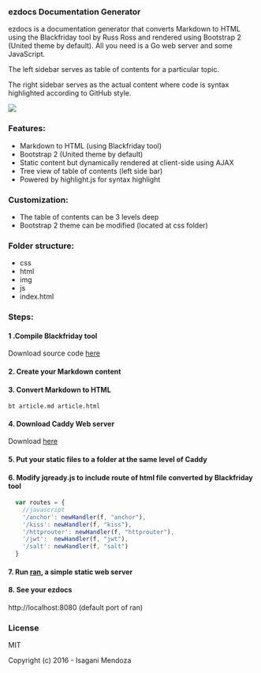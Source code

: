 ### ezdocs Documentation Generator

ezdocs is a documentation generator that converts Markdown to HTML using the Blackfriday tool by Russ Ross and rendered using Bootstrap 2 (United theme by default). All you need is a Go web server and some JavaScript.

The left sidebar serves as table of contents for a particular topic.

The right sidebar serves as the actual content where code is syntax highlighted according to GitHub style.

<img src="https://itjumpstart.files.wordpress.com/2016/03/sfh.png">

### Features:

- Markdown to HTML (using Blackfriday tool)
- Bootstrap 2 (United theme by default)
- Static content but dynamically rendered at client-side using AJAX
- Tree view of table of contents (left side bar)
- Powered by highlight.js for syntax highlight

### Customization:

- The table of contents can be 3 levels deep
- Bootstrap 2 theme can be modified (located at css folder)

### Folder structure:

- css
- html
- img
- js
- index.html

### Steps:

#### 1 .Compile Blackfriday tool

Download source code [here](https://github.com/russross/blackfriday-tool)


#### 2. Create your Markdown content

#### 3. Convert Markdown to HTML

```
bt article.md article.html
```

#### 4. Download Caddy Web server

Download [here](http://caddyserver.com/download)

#### 5. Put your static files to a folder at the same level of Caddy

#### 6. Modify jqready.js to include route of html file converted by Blackfriday tool

```javascript
  var routes = {
	//javascript
	'/anchor': newHandler(f, "anchor"),
	'/kiss': newHandler(f, "kiss"),
	'/httprouter': newHandler(f, "httprouter"),
	'/jwt':  newHandler(f, "jwt"),
	'/salt': newHandler(f, "salt")
  }
```

#### 7. Run [ran](https://github.com/m3ng9i/ran), a simple static web server

#### 8. See your ezdocs

http://localhost:8080 (default port of ran)

### License

MIT

Copyright (c) 2016 - Isagani Mendoza
